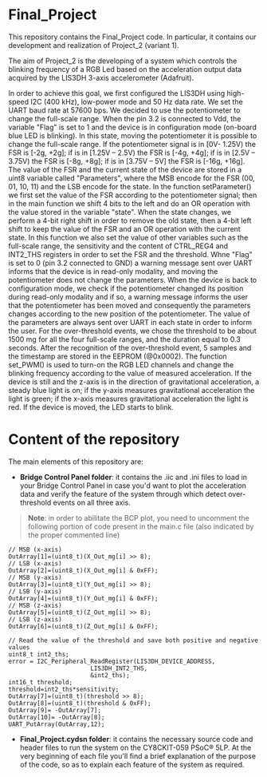 # Final_Project

This repository contains the Final_Project code. In particular, it contains our development and realization of Project_2 (variant 1).

The aim of Project_2 is the developing of a system which controls the blinking frequency of a RGB Led based on the acceleration output data acquired by the LIS3DH 3-axis accelerometer (Adafruit).

In order to achieve this goal, we first configured the LIS3DH using high-speed I2C (400 kHz), low-power mode and 50 Hz data rate. We set the UART baud rate at 57600 bps. 
We decided to use the potentiometer to change the full-scale range. When the pin 3.2 is connected to Vdd, the variable "Flag" is set to 1 and the device is in configuration mode (on-board blue LED is blinking). In this state, moving the potentiometer it is possible to change the full-scale range. If the potentiometer signal is in [0V- 1.25V) the FSR is [-2g, +2g]; if is in [1.25V – 2.5V) the FSR is [-4g, +4g];  if is in [2.5V – 3.75V) the FSR is [-8g, +8g]; if is in [3.75V – 5V] the FSR is [-16g, +16g]. The value of the FSR and the current state of the device are stored in a uint8 variable called "Parameters", where the MSB encode for the FSR (00, 01, 10, 11) and the LSB encode for the state. In the function setParameter() we first set the value of the FSR according to the potentiometer signal; then in the main function we shift 4 bits to the left and do an OR operation with the value stored in the variable "state". When the state changes, we perform a 4-bit right shift in order to remove the old state, then a 4-bit left shift to keep the value of the FSR and an OR operation with the current state. In this function we also set the value of other variables such as the full-scale range, the sensitivity and the content of CTRL_REG4 and INT2_THS registers in order to set the FSR and the threshold.
Whne "Flag" is set to 0 (pin 3.2 connected to GND) a warning message sent over UART informs that the device is in read-only modality, and moving the potentiometer does not change the parameters. When the device is back to configuration mode, we check if the potentiometer changed its position during read-only modality and if so, a warning message informs the user that the potentiometer has been moved and consequently the parameters changes according to the new position of the potentiometer. The value of the parameters are always sent over UART in each state in order to inform the user.
For the over-threshold events, we chose the threshold to be about 1500 mg for all the four full-scale ranges, and the duration equal to 0.3 seconds. After the recognition of the over-threshold event, 5 samples and the timestamp are stored in the EEPROM (@0x0002). 
The function set_PWM() is used to turn-on the RGB LED channels and change the blinking frequency according to the value of measured acceleration. If the device is still and the z-axis is in the direction of gravitational acceleration, a steady blue light is on; if the y-axis measures gravitational acceleration the light is green; if the x-axis measures gravitational acceleration the light is red. If the device is moved, the LED starts to blink. 

# Content of the repository

The main elements of this repository are:
- **Bridge Control Panel folder**: it contains the .iic and .ini files to load in your Bridge Control Panel in case you'd want to plot the acceleration data and verify the feature of the system through which detect over-threshold events on all three axis. 

> **Note**: in order to abilitate the BCP plot, you need to uncomment the following portion of code present in the main.c file (also indicated by the proper commented line)

    // MSB (x-axis)
    OutArray[1]=(uint8_t)(X_Out_mg[i] >> 8);
    // LSB (x-axis)
    OutArray[2]=(uint8_t)(X_Out_mg[i] & 0xFF);
    // MSB (y-axis)
    OutArray[3]=(uint8_t)(Y_Out_mg[i] >> 8);
    // LSB (y-axis)
    OutArray[4]=(uint8_t)(Y_Out_mg[i] & 0xFF);
    // MSB (z-axis)
    OutArray[5]=(uint8_t)(Z_Out_mg[i] >> 8);
    // LSB (z-axis)
    OutArray[6]=(uint8_t)(Z_Out_mg[i] & 0xFF);

    // Read the value of the threshold and save both positive and negative values 
    uint8_t int2_ths;
    error = I2C_Peripheral_ReadRegister(LIS3DH_DEVICE_ADDRESS,
                           LIS3DH_INT2_THS,
                           &int2_ths);
    int16_t threshold;
    threshold=int2_ths*sensitivity;
    OutArray[7]=(uint8_t)(threshold >> 8);
    OutArray[8]=(uint8_t)(threshold & 0xFF);
    OutArray[9]= -OutArray[7];
    OutArray[10]= -OutArray[8];						
    UART_PutArray(OutArray,12);
    
- **Final_Project.cydsn folder**: it contains the necessary source code and header files to run the system on the CY8CKIT-059 PSoC® 5LP.
At the very beginning of each file you'll find a brief explanation of the purpose of the code, so as to explain each feature of the system as required.








